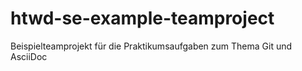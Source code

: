 # htwd-se-example-teamproject
Beispielteamprojekt für die Praktikumsaufgaben zum Thema Git und AsciiDoc
